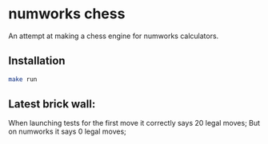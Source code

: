 # numworks chess

An attempt at making a chess engine for numworks calculators.

## Installation

```bash
make run
```

## Latest brick wall:

When launching tests for the first move it correctly says 20 legal moves; But on numworks it says 0 legal moves;